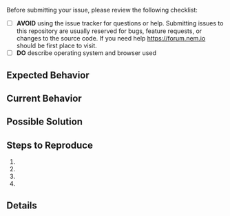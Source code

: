 Before submitting your issue, please review the following checklist:

- [ ] **AVOID** using the issue tracker for questions or help. Submitting issues to this repository are usually reserved for bugs, feature requests, or changes to the source code. If you need help https://forum.nem.io should be first place to visit.
- [ ] **DO** describe operating system and browser used

## Expected Behavior
<!--- Tell us what should happen -->

## Current Behavior
<!--- Tell us what happens instead of the expected behavior -->

## Possible Solution
<!--- Not obligatory, but suggest a fix/reason for the bug, -->

## Steps to Reproduce
<!--- Provide an unambiguous set of steps to reproduce this bug. -->
1.
2.
3.
4.

## Details
<!--- Provide any other details here -->
